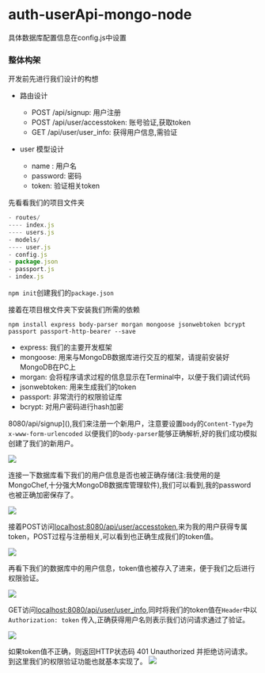 # auth-userApi-mongo-node

具体数据库配置信息在config.js中设置

### 整体构架
开发前先进行我们设计的构想

* 路由设计
    * POST /api/signup: 用户注册
    * POST /api/user/accesstoken: 账号验证,获取token
    * GET /api/user/user_info: 获得用户信息,需验证

* user 模型设计
    * name : 用户名
    * password: 密码
    * token: 验证相关token


先看看我们的项目文件夹

``` javascript
- routes/
---- index.js
---- users.js
- models/
---- user.js
- config.js
- package.json
- passport.js
- index.js
```

`npm init`创建我们的`package.json`

接着在项目根文件夹下安装我们所需的依赖

```
npm install express body-parser morgan mongoose jsonwebtoken bcrypt passport passport-http-bearer --save 

```
* express: 我们的主要开发框架
* mongoose: 用来与MongoDB数据库进行交互的框架，请提前安装好MongoDB在PC上
* morgan: 会将程序请求过程的信息显示在Terminal中，以便于我们调试代码
* jsonwebtoken: 用来生成我们的token
* passport: 非常流行的权限验证库
* bcrypt: 对用户密码进行hash加密


8080/api/signup](),我们来注册一个新用户，注意要设置`body`的`Content-Type`为`x-www-form-urlencoded` 以便我们的`body-parser`能够正确解析,好的我们成功模拟创建了我们的新用户。

![](https://haitao.nos.netease.com/3d7edd98-070f-495f-a7fd-270e9eab7133_1030_680.jpg)

连接一下数据库看下我们的用户信息是否也被正确存储(注:我使用的是MongoChef,十分强大MongoDB数据库管理软件),我们可以看到,我的password也被正确加密保存了。

![](https://haitao.nos.netease.com/32ddbcae-0029-48f9-bf62-0b90ff8d5948_1050_712.jpg)

接着POST访问[localhost:8080/api/user/accesstoken](),来为我的用户获得专属token，POST过程与注册相关,可以看到也正确生成我们的token值。

![](https://haitao.nos.netease.com/854a96d4-0785-4631-b67a-790d13e73bd7_1030_680.jpg)

再看下我们的数据库中的用户信息，token值也被存入了进来，便于我们之后进行权限验证。

![](https://haitao.nos.netease.com/e8ce921f-d003-494e-aff5-06057a14e8bc_1050_712.jpg)

GET访问[localhost:8080/api/user/user_info](),同时将我们的token值在`Header`中以 `Authorization: token` 传入,正确获得用户名则表示我们访问请求通过了验证。

![](https://haitao.nos.netease.com/e53d21d8-0f60-40d1-b698-ee966657dc56_1030_680.jpg)

如果token值不正确，则返回HTTP状态码 401 Unauthorized 并拒绝访问请求。到这里我们的权限验证功能也就基本实现了。
![](https://haitao.nos.netease.com/a1b2811d-84af-4d0d-b0e9-5076ba91b261_1030_680.jpg)
